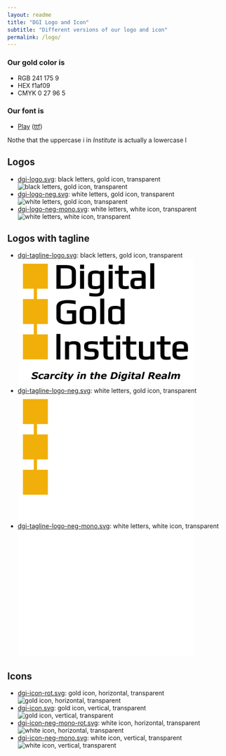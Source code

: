 ```yaml
---
layout: readme
title: "DGI Logo and Icon"
subtitle: "Different versions of our logo and icon"
permalink: /logo/
---
```


### Our gold color is

* RGB 241 175 9
* HEX f1af09  
* CMYK 0 27 96 5

### Our font is

* [Play](https://fonts.google.com/specimen/Play) ([ttf](https://github.com/google/fonts/tree/master/ofl/play))

Nothe that the uppercase i in _Institute_ is actually a lowercase l

## Logos

* [dgi-logo.svg](./dgi-logo.svg): black letters, gold icon, transparent  
  ![black letters, gold icon, transparent](./dgi-logo.svg)
* [dgi-logo-neg.svg](dgi-logo-neg.svg): white letters, gold icon, transparent  
  ![white letters, gold icon, transparent](dgi-logo-neg.svg)
* [dgi-logo-neg-mono.svg](dgi-logo-neg-mono.svg): white letters, white icon, transparent  
  ![white letters, white icon, transparent](dgi-logo-neg-mono.svg)

## Logos with tagline

* [dgi-tagline-logo.svg](./dgi-tagline-logo.svg): black letters, gold icon, transparent  
  ![black letters, gold icon, transparent](./dgi-tagline-logo.svg)
* [dgi-tagline-logo-neg.svg](dgi-tagline-logo-neg.svg): white letters, gold icon, transparent  
  ![white letters, gold icon, transparent](dgi-tagline-logo-neg.svg)
* [dgi-tagline-logo-neg-mono.svg](dgi-tagline-logo-neg-mono.svg): white letters, white icon, transparent  
  ![white letters, white icon, transparent](dgi-tagline-logo-neg-mono.svg)

## Icons

* [dgi-icon-rot.svg](dgi-icon-rot.svg): gold icon, horizontal, transparent  
  ![gold icon, horizontal, transparent](dgi-icon-rot.svg)
* [dgi-icon.svg](dgi-icon.svg): gold icon, vertical, transparent  
  ![gold icon, vertical, transparent](dgi-icon.svg)
* [dgi-icon-neg-mono-rot.svg](dgi-icon-neg-mono-rot.svg): white icon, horizontal, transparent  
  ![white icon, horizontal, transparent](dgi-icon-neg-mono-rot.svg)
* [dgi-icon-neg-mono.svg](dgi-icon-neg-mono.svg): white icon, vertical, transparent  
  ![white icon, vertical, transparent](dgi-icon-neg-mono.svg)
